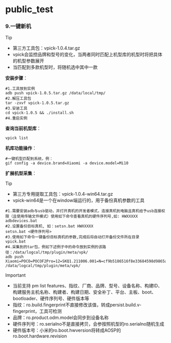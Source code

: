# public_test
### 9.一键新机

> [!TIP]
>
> - 第三方工具包：vpick-1.0.4.tar.gz
> - vpick会监控品牌和型号的变化，当两者同时匹配上机型库的机型时将把具体的机型参数展开
> - 当匹配到多款机型时，将随机选中其中一款

**安装步骤**：

```
#1.工具放到实例
adb push vpick-1.0.5.tar.gz /data/local/tmp/
#2.解压工具包
tar -zxvf vpick-1.0.5.tar.gz
#3.安装工具
cd vpick-1.0.5 && ./install.sh
#4.重启实例
```

**查询当前机型库**：

```
vpick list
```

**机库功能操作**：

```
#一键机型匹配到系统，例：
gif config -a device.brand=Xiaomi -a device.model=Mi10
```

**扩展机型采集**：

> [!TIP]
>
> - 第三方专用提取工具包：vpick-1.0.4-win64.tar.gz
> - vpick-win64是一个在window端运行的，用于备份真机参数的工具

```
#1.需要安装adb与usb驱动，并打开真机的开发者模式，连接真机到电脑且真机给予usb连接权限（且使用传输文件模式）使用如下命令查看真机的硬件序列号,如: HWXXXXX
adbdevices.bat
#2.设置备份目标真机, 如：setsn.bat HWXXXXX
setsn.bat <硬件序列号>
#3.使用如下命令一键备份目标真机的参数,完成后将自动打开备份文件所在目录
vpick.bat
#4.采集到的tar包，例如下述例子中的命令放到实例的该路径：/data/logcal/tmp/plugin/meta/vpk/
adb push Xiaomi=POCO=POCOF2Pro=12=SKQ1.211006.001=N=cf9b5186516f8e33684598d9865a73d.tar.gz /data/logcal/tmp/plugin/meta/vpk/
```

> [!IMPORTANT]
>
> - 当前支持 pm list features、指纹、厂商、品牌、型号、设备名称、构建ID、构建服务主机名称、构建者、构建日期、安全补丁、平台、主板、boot、bootloader、硬件序列号、硬件版本等
> - 指纹：ro.build.fingerprint不直接修改该值，转成persist.build.v-fingerprint，工具可检测
> - 品牌：ro.product.odm.model会同步到设备名称
> - 硬件序列号：ro.serialno不是直接拷贝，会参按照机型的ro.serialno随机生成
> - 硬件版本号：小米的ro.boot.hwversion将转成AOSP的ro.boot.hardware.revision
